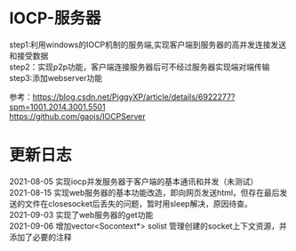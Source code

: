 # IOCP-服务器
step1:利用windows的IOCP机制的服务端,实现客户端到服务器的高并发连接发送和接受数据  
step2：实现p2p功能，客户端连接服务器后可不经过服务器实现端对端传输  
step3:添加webserver功能  

参考：https://blog.csdn.net/PiggyXP/article/details/6922277?spm=1001.2014.3001.5501  
https://github.com/gaojs/IOCPServer

# 更新日志
2021-08-05 实现iocp并发服务器于客户端的基本通讯和并发（未测试）  
2021-08-15 实现web服务器的基本功能改造，即向网页发送html，但存在最后发送的文件在closesocket后丢失的问题，暂时用sleep解决，原因待查。  
2021-09-03 实现了web服务器的get功能  
2021-09-06 增加vector<Socontext*> solist 管理创建的socket上下文资源，并添加了必要的注释

